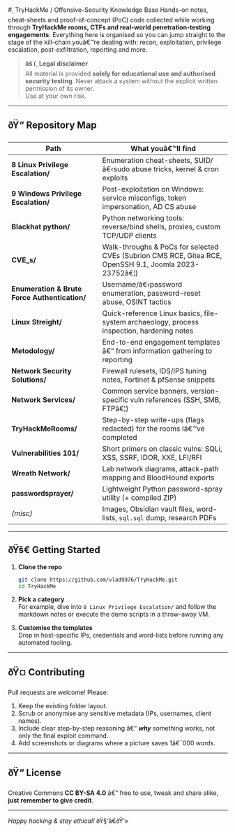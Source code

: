 <!-- â”€â”€â”€â”€â”€â”€â”€â”€â”€â”€â”€â”€â”€â”€â”€â”€â”€â”€â”€â”€â”€â”€â”€â”€â”€â”€â”€â”€â”€â”€â”€â”€â”€â”€â”€â”€â”€â”€â”€â”€â”€â”€â”€â”€â”€â”€â”€â”€â”€â”€â”€â”€â”€â”€â”€â”€â”€â”€â”€â”€â”€â”€â”€â”€â”€â”€â”€â”€â”€â”€â”€â”€â”€â”€ -->
#¸ TryHackMe / Offensive-Security Knowledge Base
Hands-on notes, cheat-sheets and proof-of-concept (PoC) code collected while
working through **TryHackMe rooms, CTFs and real-world penetration-testing
engagements**. Everything here is organised so you can jump straight to the
stage of the kill-chain youâ€™re dealing with: recon, exploitation, privilege
escalation, post-exfiltration, reporting and more.

> **âš ï¸ Legal disclaimer**  
> All material is provided **solely for educational use and authorised security
> testing**. Never attack a system without the explicit written permission of
> its owner.  
> Use at your own risk.

---

## ðŸ“ Repository Map

| Path | What youâ€™ll find |
|------|------------------|
| **8 Linux Privilege Escalation/** | Enumeration cheat-sheets, SUID/â€‹sudo abuse tricks, kernel & cron exploits |
| **9 Windows Privilege Escalation/** | Post-exploitation on Windows: service misconfigs, token impersonation, AD CS abuse |
| **Blackhat python/** | Python networking tools: reverse/bind shells, proxies, custom TCP/UDP clients |
| **CVE_s/** | Walk-throughs & PoCs for selected CVEs (Subrion CMS RCE, Gitea RCE, OpenSSH 9.1, Joomla 2023-23752â€¦) |
| **Enumeration & Brute Force Authentication/** | Username/â€‹password enumeration, password-reset abuse, OSINT tactics |
| **Linux Streight/** | Quick-reference Linux basics, file-system archaeology, process inspection, hardening notes |
| **Metodology/** | End-to-end engagement templates â€“ from information gathering to reporting |
| **Network Security Solutions/** | Firewall rulesets, IDS/IPS tuning notes, Fortinet & pfSense snippets |
| **Network Services/** | Common service banners, version-specific vuln references (SSH, SMB, FTPâ€¦) |
| **TryHackMeRooms/** | Step-by-step write-ups (flags redacted) for the rooms Iâ€™ve completed |
| **Vulnerabilities 101/** | Short primers on classic vulns: SQLi, XSS, SSRF, IDOR, XXE, LFI/RFI |
| **Wreath Network/** | Lab network diagrams, attack-path mapping and BloodHound exports |
| **passwordsprayer/** | Lightweight Python password-spray utility (+ compiled ZIP) |
| *(misc)* | Images, Obsidian vault files, word-lists, `sql.sql` dump, research PDFs |

---

## ðŸš€ Getting Started

1. **Clone the repo**

   ```bash
   git clone https://github.com/vlad9976/TryHackMe.git
   cd TryHackMe
   ```

2. **Pick a category**  
   For example, dive into `8 Linux Privilege Escalation/` and follow the
   markdown notes or execute the demo scripts in a throw-away VM.

3. **Customise the templates**  
   Drop in host-specific IPs, credentials and word-lists before running any
   automated tooling.

---

## ðŸ¤ Contributing

Pull requests are welcome! Please:

1. Keep the existing folder layout.
2. Scrub or anonymise any sensitive metadata (IPs, usernames, client names).
3. Include clear step-by-step reasoning â€“ **_why_** something works, not only the
   final exploit command.
4. Add screenshots or diagrams where a picture saves 1â€¯000 words.

---

## ðŸ“ License

Creative Commons **CC BY-SA 4.0** â€“ free to use, tweak and share alike, **just
remember to give credit**.

---

*Happy hacking & stay ethical!* ðŸ§‘â€ðŸ’»